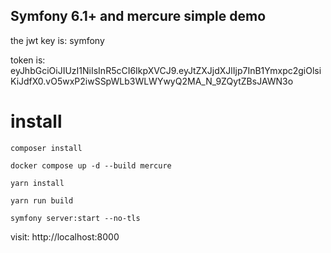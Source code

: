 ## Symfony 6.1+ and mercure simple demo

the jwt key is: symfony

token is: eyJhbGciOiJIUzI1NiIsInR5cCI6IkpXVCJ9.eyJtZXJjdXJlIjp7InB1Ymxpc2giOlsiKiJdfX0.vO5wxP2iwSSpWLb3WLWYwyQ2MA_N_9ZQytZBsJAWN3o

# install

```
composer install

docker compose up -d --build mercure

yarn install

yarn run build

symfony server:start --no-tls

```

visit: http://localhost:8000
